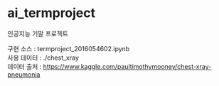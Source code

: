 # ai_termproject
인공지능 기말 프로젝트

구현 소스 : termproject_2016054602.ipynb  
사용 데이터 : ./chest_xray   
데이터 출처 : https://www.kaggle.com/paultimothymooney/chest-xray-pneumonia
